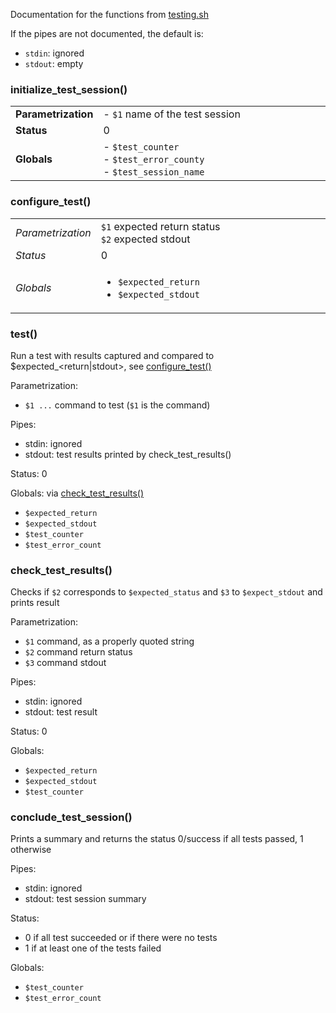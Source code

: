 Documentation for the functions from [testing.sh](testing.sh)

If the pipes are not documented, the default is:
- `stdin`: ignored
- `stdout`: empty

### initialize_test_session()

<table>
	<tr><td><b>Parametrization</b></td><td width="90%">- <code>$1</code> name of the test session</td></tr>
	<tr><td><b>Status</b></td><td>0</td></tr>
	<tr><td><b>Globals</b></td><td>
		- <code>$test_counter</code><br>
		- <code>$test_error_county</code><br>
		- <code>$test_session_name</code>
	</td></tr>
</table>

### configure_test()

<table style="width=100%">
        <tr><td><em>Parametrization</em></td><td width="90%">
                <code>$1</code> expected return status<br>
		<code>$2</code> expected stdout
        </td></tr>
        <tr><td><em>Status</em></td><td>0</td></tr>
        <tr><td><em>Globals</em></td><td><ul>
                <li><code>$expected_return</code></li>
                <li><code>$expected_stdout</code></li>
        </ul></td></tr>
</table>

### test()
Run a test with results captured and compared to $expected_<return|stdout>, see [configure_test()](#configure_test)

Parametrization:
- `$1 ...` command to test (`$1` is the command)

Pipes: 
- stdin: ignored
- stdout: test results printed by check_test_results()

Status: 0

Globals: via [check_test_results()](#check_test_results)
- `$expected_return` 
- `$expected_stdout`
- `$test_counter`
- `$test_error_count`  

### check_test_results()
Checks if `$2` corresponds to `$expected_status` and `$3` to `$expect_stdout` and prints result

Parametrization:
- `$1` command, as a properly quoted string
- `$2` command return status
- `$3` command stdout

Pipes: 
- stdin: ignored
- stdout: test result

Status: 0

Globals: 
- `$expected_return`
- `$expected_stdout`
- `$test_counter`

### conclude_test_session()
Prints a summary and returns the status 0/success if all tests passed, 1 otherwise

Pipes: 
- stdin: ignored
- stdout: test session summary

Status: 
- 0 if all test succeeded or if there were no tests
- 1 if at least one of the tests failed

Globals: 
- `$test_counter` 
- `$test_error_count`


